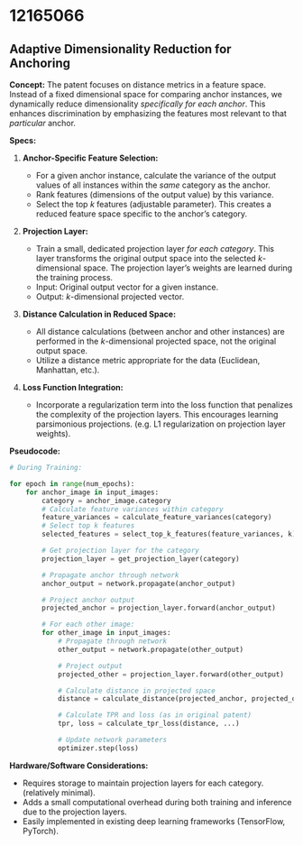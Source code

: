 # 12165066

## Adaptive Dimensionality Reduction for Anchoring

**Concept:** The patent focuses on distance metrics in a feature space. Instead of a fixed dimensional space for comparing anchor instances, we dynamically reduce dimensionality *specifically for each anchor*. This enhances discrimination by emphasizing the features most relevant to that *particular* anchor.

**Specs:**

1.  **Anchor-Specific Feature Selection:**
    *   For a given anchor instance, calculate the variance of the output values of all instances within the *same* category as the anchor.
    *   Rank features (dimensions of the output value) by this variance.
    *   Select the top *k* features (adjustable parameter). This creates a reduced feature space specific to the anchor’s category.

2.  **Projection Layer:**
    *   Train a small, dedicated projection layer *for each category*. This layer transforms the original output space into the selected *k*-dimensional space. The projection layer’s weights are learned during the training process.
    *   Input: Original output vector for a given instance.
    *   Output:  *k*-dimensional projected vector.

3.  **Distance Calculation in Reduced Space:**
    *   All distance calculations (between anchor and other instances) are performed in the *k*-dimensional projected space, not the original output space.
    *   Utilize a distance metric appropriate for the data (Euclidean, Manhattan, etc.).

4.  **Loss Function Integration:**
    *   Incorporate a regularization term into the loss function that penalizes the complexity of the projection layers. This encourages learning parsimonious projections.  (e.g. L1 regularization on projection layer weights).

**Pseudocode:**

```python
# During Training:

for epoch in range(num_epochs):
    for anchor_image in input_images:
        category = anchor_image.category
        # Calculate feature variances within category
        feature_variances = calculate_feature_variances(category)
        # Select top k features
        selected_features = select_top_k_features(feature_variances, k)

        # Get projection layer for the category
        projection_layer = get_projection_layer(category)

        # Propagate anchor through network
        anchor_output = network.propagate(anchor_output)

        # Project anchor output
        projected_anchor = projection_layer.forward(anchor_output)

        # For each other image:
        for other_image in input_images:
            # Propagate through network
            other_output = network.propagate(other_output)

            # Project output
            projected_other = projection_layer.forward(other_output)

            # Calculate distance in projected space
            distance = calculate_distance(projected_anchor, projected_other)

            # Calculate TPR and loss (as in original patent)
            tpr, loss = calculate_tpr_loss(distance, ...)

            # Update network parameters
            optimizer.step(loss)
```

**Hardware/Software Considerations:**

*   Requires storage to maintain projection layers for each category. (relatively minimal).
*   Adds a small computational overhead during both training and inference due to the projection layers.
*   Easily implemented in existing deep learning frameworks (TensorFlow, PyTorch).